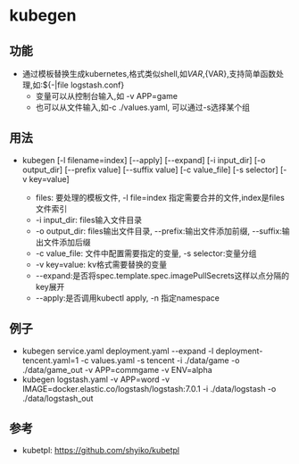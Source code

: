 # kubegen

## 功能
- 通过模板替换生成kubernetes,格式类似shell,如$VAR,${VAR},支持简单函数处理,如:${-|file logstash.conf}
    - 变量可以从控制台输入,如 -v APP=game
    - 也可以从文件输入,如-c ./values.yaml, 可以通过-s选择某个组

## 用法
- kubegen <files> [-l filename=index] [--apply] [--expand] [-i input_dir] [-o output_dir] [--prefix value] [--suffix value] [-c value_file] [-s selector] [-v key=value]
   - files: 要处理的模板文件, -l file=index 指定需要合并的文件,index是files文件索引
   - -i input_dir: files输入文件目录
   - -o output_dir: files输出文件目录, --prefix:输出文件添加前缀, --suffix:输出文件添加后缀
   - -c value_file: 文件中配置需要指定的变量, -s selector:变量分组
   - -v key=value: kv格式需要替换的变量
   - --expand:是否将spec.template.spec.imagePullSecrets这样以点分隔的key展开
   - --apply:是否调用kubectl apply, -n 指定namespace

## 例子
- kubegen service.yaml deployment.yaml --expand -l deployment-tencent.yaml=1 -c values.yaml -s tencent -i ./data/game -o ./data/game_out -v APP=commgame -v ENV=alpha
- kubegen logstash.yaml -v APP=word -v IMAGE=docker.elastic.co/logstash/logstash:7.0.1 -i ./data/logstash -o ./data/logstash_out

## 参考
- kubetpl: https://github.com/shyiko/kubetpl

